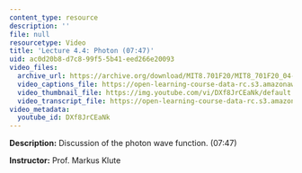 ```yaml
---
content_type: resource
description: ''
file: null
resourcetype: Video
title: 'Lecture 4.4: Photon (07:47)'
uid: ac0d20b8-d7c8-99f5-5b41-eed266e20093
video_files:
  archive_url: https://archive.org/download/MIT8.701F20/MIT8_701F20_04-04_Photon_300k.mp4
  video_captions_file: https://open-learning-course-data-rc.s3.amazonaws.com/8-701-introduction-to-nuclear-and-particle-physics-fall-2020/8e3c8e71b32b5ca189eaca54c58a10a0_DXf8JrCEaNk.vtt
  video_thumbnail_file: https://img.youtube.com/vi/DXf8JrCEaNk/default.jpg
  video_transcript_file: https://open-learning-course-data-rc.s3.amazonaws.com/8-701-introduction-to-nuclear-and-particle-physics-fall-2020/fbd4c50e7f78c47bd90f48cd68766b5c_DXf8JrCEaNk.pdf
video_metadata:
  youtube_id: DXf8JrCEaNk
---
```


**Description:** Discussion of the photon wave function. (07:47)

**Instructor:** Prof. Markus Klute